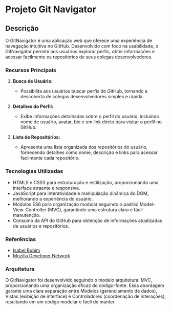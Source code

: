 # Projeto Git Navigator

## Descrição

O GitNavigator é uma aplicação web que oferece uma experiência de navegação intuitiva no GitHub. 
Desenvolvido com foco na usabilidade, o GitNavigator permite aos usuários explorar perfis, obter informações e acessar facilmente os repositórios de seus colegas desenvolvedores.

### Recursos Principais

1. **Busca de Usuário:**
   - Possibilita aos usuários buscar perfis do GitHub, tornando a descoberta de colegas desenvolvedores simples e rápida.

2. **Detalhes do Perfil:**
   - Exibe informações detalhadas sobre o perfil do usuário, incluindo nome de usuário, avatar, bio e um link direto para visitar o perfil no GitHub.
  
4. **Lista de Repositórios:**
   - Apresenta uma lista organizada dos repositórios do usuário, fornecendo detalhes como nome, descrição e links para acessar facilmente cada repositório.

### Tecnologias Utilizadas

- HTML5 e CSS3 para estruturação e estilização, proporcionando uma interface atraente e responsiva.
- JavaScript para interatividade e manipulação dinâmica do DOM, melhorando a experiência do usuário.
- Módulos ES6 para organização modular seguindo o padrão Model-View-Controller (MVC), garantindo uma estrutura clara e fácil manutenção.
- Consumo da API do GitHub para obtenção de informações atualizadas de usuários e repositórios.

### Referências

- [Isabel Rubim](https://github.com/IsabelRubim)
- [Mozilla Developer Network](https://developer.mozilla.org/pt-BR/)

### Arquitetura 
O GitNavigator foi desenvolvido seguindo o modelo arquitetural MVC, proporcionando uma organização eficaz do código-fonte. Essa abordagem garante uma clara separação entre Modelos (gerenciamento de dados), 
Vistas (exibição de interface) e Controladores (coordenação de interações), resultando em um código modular e fácil de manter.
